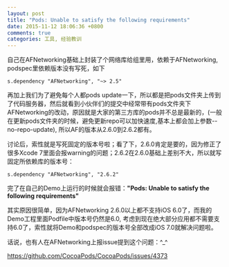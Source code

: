 ```yaml
---
layout: post
title: "Pods: Unable to satisfy the following requirements"
date: 2015-11-12 18:06:36 +0800
comments: true
categories: 工具, 经验教训
---
```


自己在AFNetworking基础上封装了个网络库给组里用，依赖于AFNetworking, podspec里依赖版本没有写死，如下

	s.dependency "AFNetworking", "~> 2.5"
	
再加上我们为了避免每个人都pods update一下，所以都是把pods文件夹上传到了代码服务器，然后就看到小伙伴们的提交中经常带有pods文件夹下AFNetworking的改动，原因就是大家的第三方库的pods并不总是最新的，(一般在更新pods文件夹的时候，避免更新repo可以加快速度,基本上都会加上参数--no-repo-update), 所以AF的版本从2.6.0到2.6.2都有。

讨论后，索性就是写死固定的版本号啦；看了下，2.6.0肯定是要的，因为修正了很多Xcode 7里面会报warning的问题；2.6.2在2.6.0基础上差别不大，所以就写固定所依赖库的版本号：

	s.dependency "AFNetworking", "2.6.2"
	
完了在自己的Demo上运行的时候就会报错：**"Pods: Unable to satisfy the following requirements"**

其实原因很简单，因为AFNetworking 2.6.0以上都不支持iOS 6.0了，而我的Demo工程里面Podfile中版本号仍然是6.0, 考虑到现在绝大部分应用都不需要支持6.0了，索性就将Demo和podspec的版本号全部改成iOS 7.0就解决问题啦。

话说，也有人在AFNetworking上报issue提到这个问题：^_^

https://github.com/CocoaPods/CocoaPods/issues/4373